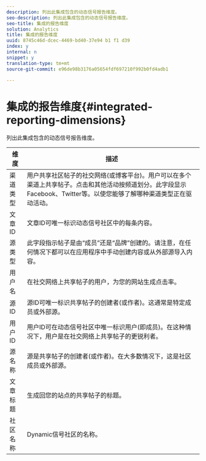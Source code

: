 ```yaml
---
description: 列出此集成包含的动态信号报告维度。
seo-description: 列出此集成包含的动态信号报告维度。
seo-title: 集成的报告维度
solution: Analytics
title: 集成的报告维度
uuid: 8745c46d-dcec-4469-bd40-37e94 b1 f1 d39
index: y
internal: n
snippet: y
translation-type: tm+mt
source-git-commit: e96de98b3176a05654fdf697210f992b0fd4adb1

---
```



# 集成的报告维度{#integrated-reporting-dimensions}

列出此集成包含的动态信号报告维度。

| 维度 | 描述 |
|---|---|
| 渠道类型 | 用户共享社区帖子的社交网络(或博客平台)。用户可以在多个渠道上共享帖子。点击和其他活动按频道划分。此字段显示Facebook、Twitter等。以使您能够了解哪种渠道类型正在驱动活动。 |
| 文章ID | 文章ID可唯一标识动态信号社区中的每条内容。 |
| 源类型 | 此字段指示帖子是由“成员”还是“品牌”创建的。请注意，在任何情况下都可以在应用程序中手动创建内容或从外部源导入内容。 |
| 用户名 | 在社交网络上共享帖子的用户，为您的网站生成点击率。 |
| 源ID | 源ID可唯一标识共享帖子的创建者(或作者)。这通常是特定成员或外部源。 |
| 用户 ID | 用户ID可在动态信号社区中唯一标识用户(即成员)。在这种情况下，用户是在社交网络上共享帖子的更锐利者。 |
| 源名称 | 源是共享帖子的创建者(或作者)。在大多数情况下，这是社区成员或外部源。 |
| 文章标题 | 生成回您的站点的共享帖子的标题。 |
| 社区名称 | Dynamic信号社区的名称。 |

